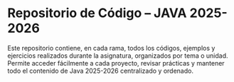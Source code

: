 # Repositorio de Código – JAVA 2025-2026

Este repositorio contiene, en cada rama, todos los códigos, ejemplos y ejercicios realizados durante la asignatura, organizados por tema o unidad.  
Permite acceder fácilmente a cada proyecto, revisar prácticas y mantener todo el contenido de Java 2025-2026 centralizado y ordenado.
